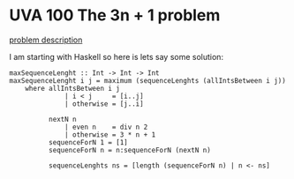 # UVA 100 The 3n + 1 problem
[problem description](https://uva.onlinejudge.org/external/1/p100.pdf)

I am starting with Haskell so here is lets say some solution:
```
maxSequenceLenght :: Int -> Int -> Int
maxSequenceLenght i j = maximum (sequenceLenghts (allIntsBetween i j))
    where allIntsBetween i j
              | i < j     = [i..j]
              | otherwise = [j..i]

          nextN n 
              | even n    = div n 2
              | otherwise = 3 * n + 1
          sequenceForN 1 = [1]
          sequenceForN n = n:sequenceForN (nextN n)

          sequenceLenghts ns = [length (sequenceForN n) | n <- ns]	
```